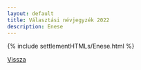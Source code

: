 ```yaml
---
layout: default
title: Választási névjegyzék 2022
description: Enese
---
```


{% include settlementHTMLs/Enese.html %}

[Vissza](./)